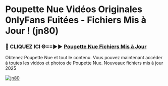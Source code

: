 # Poupette Nue Vidéos Originales 0nlyFans Fuitées - Fichiers Mis à Jour ! (jn80)

<h3>🔴 CLIQUEZ ICI 🌐==►► <a href="https://tinyurl.com/2pmr4ezf" rel="nofollow">Poupette Nue Fichiers Mis à Jour</a></h3>

Obtenez Poupette Nue et tout le contenu. Vous pouvez maintenant accéder à toutes les vidéos et photos de Poupette Nue. Nouveaux fichiers mis à jour 2025

[![jn80](https://i.imgur.com/6SNvagu.gif)](https://tinyurl.com/2pmr4ezf)
